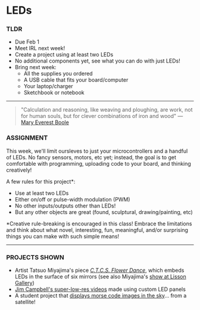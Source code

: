 # LEDs

### TLDR  
* Due Feb 1  
* Meet IRL next week!  
* Create a project using at least two LEDs  
* No additional components yet, see what you can do with just LEDs!  
* Bring next week:  
  * All the supplies you ordered  
  * A USB cable that fits your board/computer  
  * Your laptop/charger  
  * Sketchbook or notebook

***

> "Calculation and reasoning, like weaving and ploughing, are work, not for human souls, but for clever combinations of iron and wood" — [Mary Everest Boole](https://en.wikipedia.org/wiki/Mary_Everest_Boole)  

### ASSIGNMENT
This week, we'll limit oursleves to just your microcontrollers and a handful of LEDs. No fancy sensors, motors, etc yet; instead, the goal is to get comfortable with programming, uploading code to your board, and thinking creatively!

A few rules for this project\*:  
* Use at least two LEDs  
* Either on/off or pulse-width modulation (PWM)  
* No other inputs/outputs other than LEDs!  
* But any other objects are great (found, sculptural, drawing/painting, etc)  

\*Creative rule-breaking is encouraged in this class! Embrace the limitations and think about what novel, interesting, fun, meaningful, and/or surprising things you can make with such simple means!

***

### PROJECTS SHOWN    
* Artist Tatsuo Miyajima's piece [*C.T.C.S. Flower Dance*](https://tatsuomiyajima.com/work-projects/c-t-c-s-flower-dance), which embeds LEDs in the surface of six mirrors (see also Miyajima's [show at Lisson Gallery](https://www.lissongallery.com/exhibitions/tatsuo-miyajima-innumerable-life-buddha))  
* [Jim Campbell's super-low-res videos](https://www.jimcampbell.tv/portfolio/low_resolution_works) made using custom LED panels  
* A student project that [displays morse code images in the sky](https://hackaday.com/2012/12/12/observe-a-satellites-morse-code-message-today)... from a satellite!  

